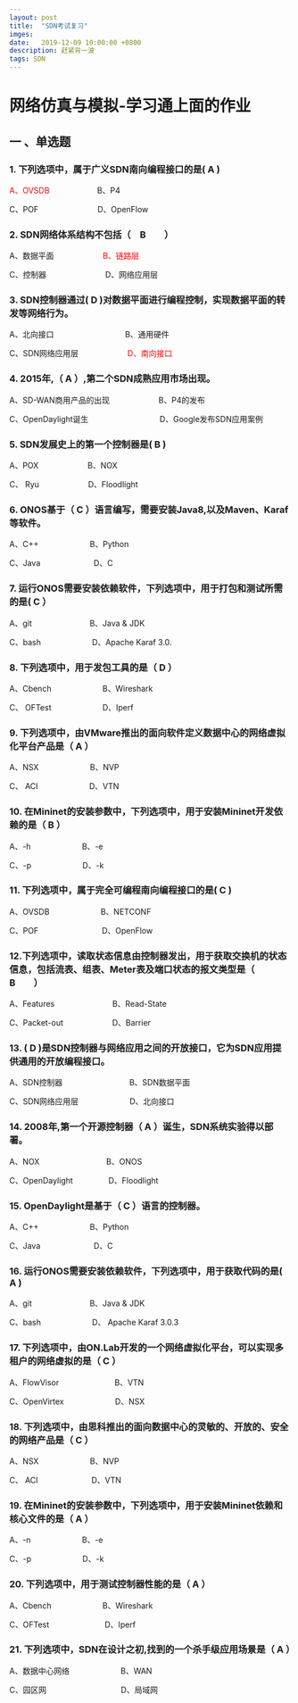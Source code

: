 ```yaml
---
layout: post
title:  "SDN考试复习"
imges: 
date:   2019-12-09 10:00:00 +0800
description: 赶紧背一波
tags: SDN
---
```

# 网络仿真与模拟-学习通上面的作业
## 一 、单选题
### 1. 下列选项中，属于广义SDN南向编程接口的是(    A     )

 <u></u><font color=#FF0000 >A、OVSDB</font> &emsp;&emsp;&emsp;&emsp;&emsp;&nbsp;&nbsp;  B、P4 

C、POF    &emsp;&emsp;&emsp;&emsp;&emsp;&emsp;&emsp;  D、OpenFlow

### 2. SDN网络体系结构不包括（　B　　）

A、数据平面&emsp;&emsp;&emsp;&emsp;&emsp;&emsp;	  <u></u><font color=#FF0000 >B、链路层 </font>

C、控制器&emsp;&emsp;&emsp;&emsp;&emsp;&emsp;&emsp;&nbsp;	D、网络应用层

### 3. SDN控制器通过( D  )对数据平面进行编程控制，实现数据平面的转发等网络行为。

A、北向接口&emsp;&emsp;&emsp;&emsp;&emsp;&emsp;&emsp;	&emsp;&nbsp;&nbsp; 	B、通用硬件

C、SDN网络应用层&emsp;&emsp;&emsp;&emsp;&emsp;&emsp;	 <u></u><font color=#FF0000 >D、南向接口</font>

### 4. 2015年,（  A  ）,第二个SDN成熟应用市场出现。

A、SD-WAN商用产品的出现&emsp;&emsp;&emsp;&emsp;&emsp;&emsp;	B、P4的发布

C、OpenDaylight诞生	&emsp;&emsp;&emsp;&emsp;&emsp;&emsp;&emsp;&emsp;&nbsp;&nbsp;		D、Google发布SDN应用案例

### 5. SDN发展史上的第一个控制器是(    B     )

A、POX&emsp;&emsp;&emsp;&emsp;&emsp;&emsp;		B、NOX

C、 Ryu&emsp;&emsp;&emsp;&emsp;&emsp;&emsp; 	D、Floodlight

### 6. ONOS基于（  C  ）语言编写，需要安装Java8,以及Maven、Karaf等软件。

A、C++ &emsp;&emsp;&emsp;&emsp;&emsp;&emsp;		B、Python

C、Java	&emsp;&emsp;&emsp;&emsp;&emsp;&emsp;&nbsp;	D、C

### 7. 运行ONOS需要安装依赖软件，下列选项中，用于打包和测试所需的是(  C  ）

A、git	&emsp;&emsp;&emsp;&emsp;&emsp;&emsp;&nbsp;&nbsp;&nbsp;	B、Java & JDK

C、bash  &emsp;&emsp;&emsp;&emsp;&emsp;&emsp;	D、Apache Karaf 3.0.


### 8. 下列选项中，用于发包工具的是（  D  ）

A、Cbench	&emsp;&emsp;&emsp;&emsp;&emsp;&emsp;	B、Wireshark 

C、 OFTest	&emsp;&emsp;&emsp;&emsp;&emsp;&emsp;	D、Iperf

### 9. 下列选项中，由VMware推出的面向软件定义数据中心的网络虚拟化平台产品是（  A   ）

A、NSX 	&emsp;&emsp;&emsp;&emsp;&emsp;&emsp;		B、NVP

C、 ACI &emsp;&emsp;&emsp;&emsp;&emsp;&emsp;		D、VTN

### 10. 在Mininet的安装参数中，下列选项中，用于安装Mininet开发依赖的是（  B   ）

A、-h	&emsp;&emsp;&emsp;&emsp;&emsp;&emsp;		B、-e

C、-p		&emsp;&emsp;&emsp;&emsp;&emsp;&emsp;	D、-k

### 11. 下列选项中，属于完全可编程南向编程接口的是(   C       )

A、OVSDB 	&emsp;&emsp;&emsp;&emsp;&emsp;&emsp;	B、NETCONF

C、POF		&emsp;&emsp;&emsp;&emsp;&emsp;&emsp;&emsp;&nbsp;&nbsp;	D、OpenFlow

### 12.下列选项中，读取状态信息由控制器发出，用于获取交换机的状态信息，包括流表、组表、Meter表及端口状态的报文类型是（　B　　）

A、Features	&emsp;&emsp;&emsp;&emsp;&emsp;&emsp;&nbsp;&nbsp;&nbsp;	B、Read-State

C、Packet-out&emsp;&emsp;&emsp;&emsp;&emsp;&emsp;	D、Barrier

### 13. (  D   )是SDN控制器与网络应用之间的开放接口，它为SDN应用提供通用的开放编程接口。
A、SDN控制器	&emsp;&emsp;&emsp;&emsp;&emsp;&emsp;&emsp;&emsp;		B、SDN数据平面

C、SDN网络应用层	&emsp;&emsp;&emsp;&emsp;&emsp;&emsp;	D、北向接口


### 14. 2008年,第一个开源控制器（  A    ）诞生，SDN系统实验得以部署。

A、NOX		&emsp;&emsp;&emsp;&emsp;&emsp;&emsp;&emsp;&emsp;		B、ONOS

C、OpenDaylight	&emsp;&emsp;&emsp;&emsp;	D、Floodlight

### 15. OpenDaylight是基于（  C  ）语言的控制器。

A、C++		&emsp;&emsp;&emsp;&emsp;&emsp;&emsp;	B、Python

C、Java		&emsp;&emsp;&emsp;&emsp;&emsp;&emsp;&nbsp;	D、C

### 16. 运行ONOS需要安装依赖软件，下列选项中，用于获取代码的是(  A   ) 

A、git		&emsp;&emsp;&emsp;&emsp;&emsp;&emsp;&nbsp;&nbsp;&nbsp;	B、Java & JDK

C、bash	&emsp;&emsp;&emsp;&emsp;&emsp;&emsp;		D、 Apache Karaf 3.0.3

### 17. 下列选项中，由ON.Lab开发的一个网络虚拟化平台，可以实现多租户的网络虚拟的是（  C    ）

A、FlowVisor	&emsp;&emsp;&emsp;&emsp;&emsp;&emsp;&nbsp;&nbsp;	B、VTN

C、OpenVirtex	&emsp;&emsp;&emsp;&emsp;&emsp;&emsp;	D、NSX

### 18. 下列选项中，由思科推出的面向数据中心的灵敏的、开放的、安全的网络产品是（  C   ）

A、NSX		&emsp;&emsp;&emsp;&emsp;&emsp;&emsp;	B、NVP

C、 ACI 	&emsp;&emsp;&emsp;&emsp;&emsp;&emsp;&nbsp;	D、VTN

### 19. 在Mininet的安装参数中，下列选项中，用于安装Mininet依赖和核心文件的是（ A  ）

A、-n 	&emsp;&emsp;&emsp;&emsp;&emsp;&emsp;	B、-e

C、-p 	&emsp;&emsp;&emsp;&emsp;&emsp;&emsp;		D、-k

### 20. 下列选项中，用于测试控制器性能的是（  A   ）

A、Cbench 	&emsp;&emsp;&emsp;&emsp;&emsp;&emsp;	B、Wireshark

C、OFTest	&emsp;&emsp;&emsp;&emsp;&emsp;&emsp;&nbsp;&nbsp;	D、Iperf

### 21. 下列选项中，SDN在设计之初,找到的一个杀手级应用场景是（   A  ）

A、数据中心网络	&emsp;&emsp;&emsp;&emsp;&emsp;&emsp;	B、WAN

C、园区网		&emsp;&emsp;&emsp;&emsp;&emsp;&emsp;&emsp;&emsp;&emsp;	D、局域网

## 